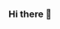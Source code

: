 ### Hi there 👋

<!--
**Zaeem20/Zaeem20** is a ✨ _special_ ✨ repository because its `README.md` (this file) appears on your GitHub profile.

💻 I am A Programmer and Ethical Hacker:

😎ABout Me!!!

- 🔭 I’m currently working on Discord Bot ...
- 🌱 Now I'm Learning JS and PHP ...
- 😁 Born On 24th Feb ...
- 🤔 Programming is My Passion And HAcking is My Profession ...
- 💬 I WIll Try My best To Make Tools For Hacking  ...
- 😄 Pronouns: HACKERX5 Zaeem_Technical ...

🌟My Github Statistics🌟:

https://github-readme-stats.vercel.app/api?username=Zaeem20&&show_icons=true&title_color=ffffff&icon_color=bb2acf&text_color=daf7dc&bg_color=151515
-->
